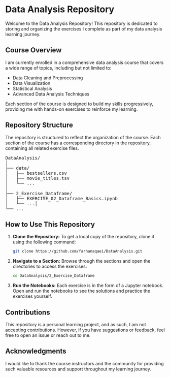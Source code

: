 # Data Analysis Repository

Welcome to the Data Analysis Repository! This repository is dedicated to storing and organizing the exercises I complete as part of my data analysis learning journey.

## Course Overview

I am currently enrolled in a comprehensive data analysis course that covers a wide range of topics, including but not limited to:

- Data Cleaning and Preprocessing
- Data Visualization
- Statistical Analysis
- Advanced Data Analysis Techniques

Each section of the course is designed to build my skills progressively, providing me with hands-on exercises to reinforce my learning.

## Repository Structure

The repository is structured to reflect the organization of the course. Each section of the course has a corresponding directory in the repository, containing all related exercise files.

<pre>
DataAnalysis/
│
├── data/
│   ├── bestsellers.csv
│   ├── movie_titles.tsv
│   └── ...
│
├── 2_Exercise_Dataframe/
│   ├── EXERCISE_02_Dataframe_Basics.ipynb
│   └── ...│
└── ...
</pre>

## How to Use This Repository

1. **Clone the Repository:** To get a local copy of the repository, clone it using the following command:
   ```sh
   git clone https://github.com/farhanaqaei/DataAnalysis.git
2. **Navigate to a Section:** Browse through the sections and open the directories to access the exercises:
   ```sh
   cd DataAnalysis/2_Exercise_Dataframe
3. **Run the Notebooks:** Each exercise is in the form of a Jupyter notebook. Open and run the notebooks to see the solutions and practice the exercises yourself.

## Contributions

This repository is a personal learning project, and as such, I am not accepting contributions. However, if you have suggestions or feedback, feel free to open an issue or reach out to me.

## Acknowledgments

I would like to thank the course instructors and the community for providing such valuable resources and support throughout my learning journey.